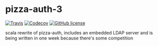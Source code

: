 pizza-auth-3
============

[![Travis](https://img.shields.io/travis/xxpizzaxx/pizza-auth-3.svg?style=flat-square)](https://travis-ci.org/xxpizzaxx/pizza-auth-3)
[![Codecov](https://img.shields.io/codecov/c/github/xxpizzaxx/pizza-auth-3.svg?style=flat-square)](https://codecov.io/github/xxpizzaxx/pizza-auth-3)
[![GitHub license](https://img.shields.io/github/license/xxpizzaxx/pizza-auth-3.svg?style=flat-square)](https://github.com/xxpizzaxx/pizza-auth-3/blob/master/LICENSE)

scala rewrite of pizza-auth, includes an embedded LDAP server and is being written in one week because there's some competition